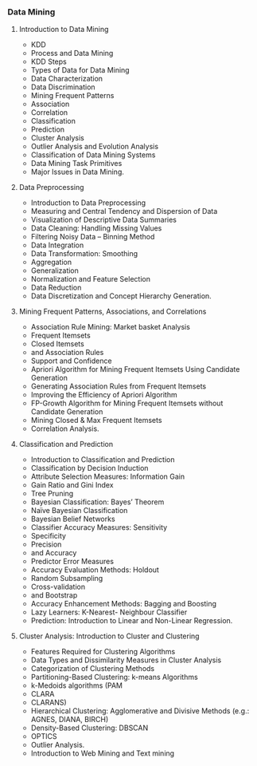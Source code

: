 ### Data Mining

1. Introduction to Data Mining

   - KDD
   - Process and Data Mining
   - KDD Steps
   - Types of Data for Data Mining
   - Data Characterization
   - Data Discrimination
   - Mining Frequent Patterns
   - Association
   - Correlation
   - Classification
   - Prediction
   - Cluster Analysis
   - Outlier Analysis and Evolution Analysis
   - Classification of Data Mining Systems
   - Data Mining Task Primitives
   - Major Issues in Data Mining.

2. Data Preprocessing

   - Introduction to Data Preprocessing
   - Measuring and Central Tendency and Dispersion of Data
   - Visualization of Descriptive Data Summaries
   - Data Cleaning: Handling Missing Values
   - Filtering Noisy Data – Binning Method
   - Data Integration
   - Data Transformation: Smoothing
   - Aggregation
   - Generalization
   - Normalization and Feature Selection
   - Data Reduction
   - Data Discretization and Concept Hierarchy Generation.

3. Mining Frequent Patterns, Associations, and Correlations

   - Association Rule Mining: Market basket Analysis
   - Frequent Itemsets
   - Closed Itemsets
   - and Association Rules
   - Support and Confidence
   - Apriori Algorithm for Mining Frequent Itemsets Using Candidate Generation
   - Generating Association Rules from Frequent Itemsets
   - Improving the Efficiency of Apriori Algorithm
   - FP-Growth Algorithm for Mining Frequent Itemsets without Candidate Generation
   - Mining Closed & Max Frequent Itemsets
   - Correlation Analysis.

4. Classification and Prediction

   - Introduction to Classification and Prediction
   - Classification by Decision Induction
   - Attribute Selection Measures: Information Gain
   - Gain Ratio and Gini Index
   - Tree Pruning
   - Bayesian Classification: Bayes’ Theorem
   - Naïve Bayesian Classification
   - Bayesian Belief Networks
   - Classifier Accuracy Measures: Sensitivity
   - Specificity
   - Precision
   - and Accuracy
   - Predictor Error Measures
   - Accuracy Evaluation Methods: Holdout
   - Random Subsampling
   - Cross-validation
   - and Bootstrap
   - Accuracy Enhancement Methods: Bagging and Boosting
   - Lazy Learners: K-Nearest- Neighbour Classifier
   - Prediction: Introduction to Linear and Non-Linear Regression.

5. Cluster Analysis: Introduction to Cluster and Clustering

   - Features Required for Clustering Algorithms
   - Data Types and Dissimilarity Measures in Cluster Analysis
   - Categorization of Clustering Methods
   - Partitioning-Based Clustering: k-means Algorithms
   - k-Medoids algorithms (PAM
   - CLARA
   - CLARANS)
   - Hierarchical Clustering: Agglomerative and Divisive Methods (e.g.: AGNES, DIANA, BIRCH)
   - Density-Based Clustering: DBSCAN
   - OPTICS
   - Outlier Analysis.
   - Introduction to Web Mining and Text mining
